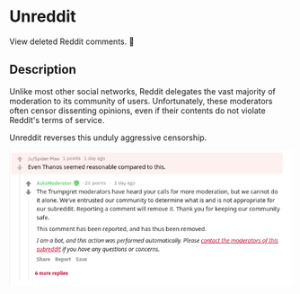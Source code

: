 # Unreddit

View deleted Reddit comments. 🙊

## Description

Unlike most other social networks, Reddit delegates the vast majority of moderation to its community of users.
Unfortunately, these moderators often censor dissenting opinions, even if their contents do not violate Reddit's terms of service.

Unreddit reverses this unduly aggressive censorship.

![Screenshot](doc/screenshot.png)
